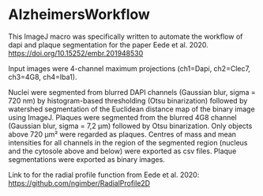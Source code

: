 # AlzheimersWorkflow

This ImageJ macro was specifically written to automate the workflow of dapi and plaque segmentation for the paper Eede et al. 2020. 
https://doi.org/10.15252/embr.201948530

Input images were 4-channel maximum projections (ch1=Dapi, ch2=Clec7, ch3=4G8, ch4=Iba1).

Nuclei were segmented from blurred DAPI channels (Gaussian blur, sigma = 720 nm) by histogram-based thresholding (Otsu binarization) followed by watershed segmentation of the Euclidean distance map of the binary image using ImageJ. Plaques were segmented from the blurred 4G8 channel (Gaussian blur, sigma = 7,2 µm) followed by Otsu binarization. Only objects above 720 µm² were regarded as plaques.
Centres of mass and mean intensities for all channels in the region of the segmented region (nucleus and the cytosole above and below) were exported as csv files. Plaque segmentations were exported as binary images.


Link to  for the radial profile function from Eede et al. 2020: https://github.com/ngimber/RadialProfile2D
